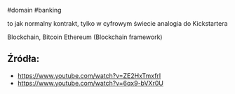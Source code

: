 #domain #banking 

to jak normalny kontrakt, tylko w cyfrowym świecie
analogia do Kickstartera


Blockchain, Bitcoin
Ethereum (Blockchain framework)

## Źródła:
- https://www.youtube.com/watch?v=ZE2HxTmxfrI
- https://www.youtube.com/watch?v=6qx9-bVXr0U